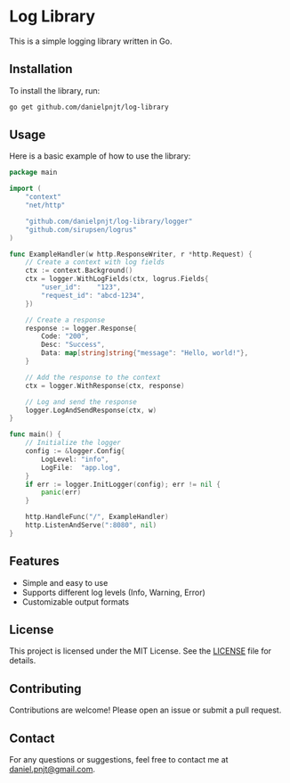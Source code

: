 # Log Library

This is a simple logging library written in Go.

## Installation

To install the library, run:

```sh
go get github.com/danielpnjt/log-library
```

## Usage

Here is a basic example of how to use the library:

```go
package main

import (
	"context"
	"net/http"

	"github.com/danielpnjt/log-library/logger"
	"github.com/sirupsen/logrus"
)

func ExampleHandler(w http.ResponseWriter, r *http.Request) {
	// Create a context with log fields
	ctx := context.Background()
	ctx = logger.WithLogFields(ctx, logrus.Fields{
		"user_id":    "123",
		"request_id": "abcd-1234",
	})

	// Create a response
	response := logger.Response{
		Code: "200",
		Desc: "Success",
		Data: map[string]string{"message": "Hello, world!"},
	}

	// Add the response to the context
	ctx = logger.WithResponse(ctx, response)

	// Log and send the response
	logger.LogAndSendResponse(ctx, w)
}

func main() {
	// Initialize the logger
	config := &logger.Config{
		LogLevel: "info",
		LogFile:  "app.log",
	}
	if err := logger.InitLogger(config); err != nil {
		panic(err)
	}

	http.HandleFunc("/", ExampleHandler)
	http.ListenAndServe(":8080", nil)
}

```

## Features

- Simple and easy to use
- Supports different log levels (Info, Warning, Error)
- Customizable output formats

## License

This project is licensed under the MIT License. See the [LICENSE](LICENSE) file for details.

## Contributing

Contributions are welcome! Please open an issue or submit a pull request.

## Contact

For any questions or suggestions, feel free to contact me at [daniel.pnjt@gmail.com](mailto:daniel.pnjt@gmail.com).